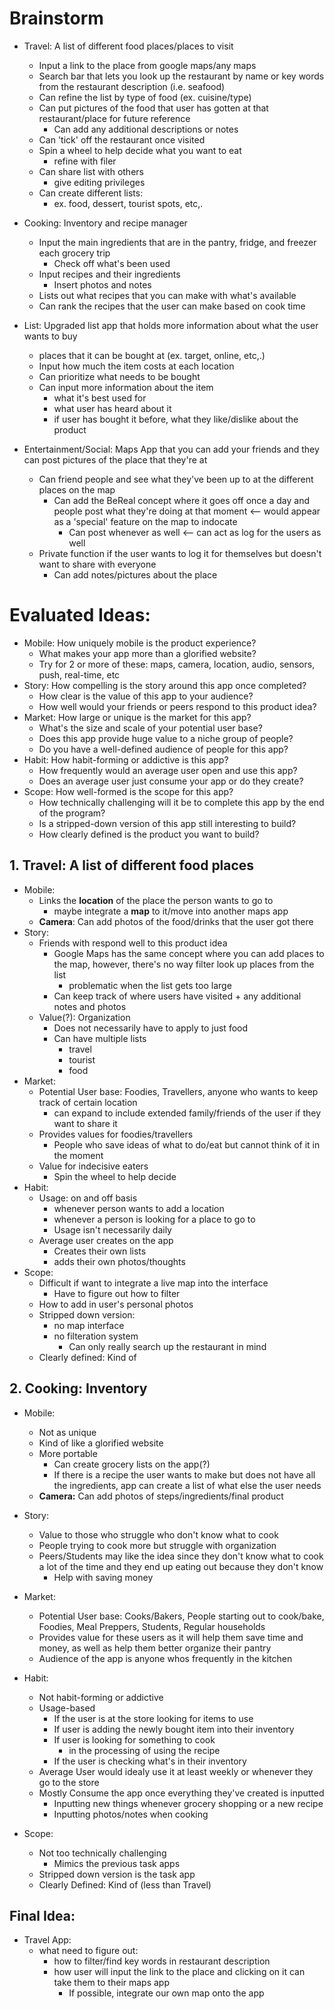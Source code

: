 # Brainstorm
* Travel: A list of different food places/places to visit
    * Input a link to the place from google maps/any maps
    * Search bar that lets you look up the restaurant by name or key words from the restaurant description (i.e. seafood)
    * Can refine the list by type of food (ex. cuisine/type)
    * Can put pictures of the food that user has gotten at that restaurant/place for future reference
      * Can add any additional descriptions or notes
    * Can 'tick' off the restaurant once visited
    * Spin a wheel to help decide what you want to eat
        * refine with filer
    * Can share list with others 
        * give editing privileges 
    * Can create different lists:
      * ex. food, dessert, tourist spots, etc,.

* Cooking: Inventory and recipe manager
    * Input the main ingredients that are in the pantry, fridge, and freezer each grocery trip
        * Check off what's been used 
    * Input recipes and their ingredients 
        * Insert photos and notes 
    * Lists out what recipes that you can make with what's available 
    * Can rank the recipes that the user can make based on cook time 

* List: Upgraded list app that holds more information about what the user wants to buy
    * places that it can be bought at (ex. target, online, etc,.)
    * Input how much the item costs at each location
    * Can prioritize what needs to be bought
    * Can input more information about the item
        * what it's best used for
        * what user has heard about it
        * if user has bought it before, what they like/dislike about the product

* Entertainment/Social: Maps App that you can add your friends and they can post pictures of the place that they're at
    * Can friend people and see what they've been up to at the different places on the map
        * Can add the BeReal concept where it goes off once a day and people post what they're doing at that moment <-- would appear as a 'special' feature on the map to indocate
            * Can post whenever as well <-- can act as log for the users as well 
    * Private function if the user wants to log it for themselves but doesn't want to share with everyone
        * Can add notes/pictures about the place 


# Evaluated Ideas:
* Mobile: How uniquely mobile is the product experience?
    * What makes your app more than a glorified website?
    * Try for 2 or more of these: maps, camera, location, audio, sensors, push, real-time, etc
* Story: How compelling is the story around this app once completed?
    * How clear is the value of this app to your audience?
    * How well would your friends or peers respond to this product idea?
* Market: How large or unique is the market for this app?
    * What's the size and scale of your potential user base?
    * Does this app provide huge value to a niche group of people?
    * Do you have a well-defined audience of people for this app?
* Habit: How habit-forming or addictive is this app?
    * How frequently would an average user open and use this app?
    * Does an average user just consume your app or do they create?
* Scope: How well-formed is the scope for this app?
    * How technically challenging will it be to complete this app by the end of the program?
    * Is a stripped-down version of this app still interesting to build?
    * How clearly defined is the product you want to build?

##  1. Travel: A list of different food places
* Mobile:
    * Links the **location** of the place the person wants to go to
        * maybe integrate a **map** to it/move into another maps app
    * **Camera**: Can add photos of the food/drinks that the user got there
* Story:
    * Friends with respond well to this product idea
        * Google Maps has the same concept where you can add places to the map, however, there's no way filter look up places from the list
            * problematic when the list gets too large
        * Can keep track of where users have visited + any additional notes and photos
    * Value(?): Organization
        * Does not necessarily have to apply to just food
        * Can have multiple lists
            * travel
            * tourist
            * food
* Market:
    * Potential User base: Foodies, Travellers, anyone who wants to keep track of certain location
        * can expand to include extended family/friends of the user if they want to share it
    * Provides values for foodies/travellers
        * People who save ideas of what to do/eat but cannot think of it in the moment
    * Value for indecisive eaters
        * Spin the wheel to help decide
* Habit:
    * Usage: on and off basis
        * whenever person wants to add a location
        * whenever a person is looking for a place to go to
        * Usage isn't necessarily daily
    * Average user creates on the app
        * Creates their own lists
        * adds their own photos/thoughts
* Scope:
    * Difficult if want to integrate a live map into the interface
        * Have to figure out how to filter
    * How to add in user's personal photos 
    * Stripped down version:
        * no map interface
        * no filteration system
            * Can only really search up the restaurant in mind
    * Clearly defined: Kind of


##  2. Cooking: Inventory
* Mobile: 
    * Not as unique 
    * Kind of like a glorified website
    * More portable
        * Can create grocery lists on the app(?)
        * If there is a recipe the user wants to make but does not have all the ingredients, app can create a list of what else the user needs
    * **Camera:** Can add photos of steps/ingredients/final product
* Story:
    * Value to those who struggle who don't know what to cook
    * People trying to cook more but struggle with organization
    * Peers/Students may like the idea since they don't know what to cook a lot of the time and they end up eating out because they don't know
        * Help with saving money
        
* Market:
    * Potential User base: Cooks/Bakers, People starting out to cook/bake, Foodies, Meal Preppers, Students, Regular households
    * Provides value for these users as it will help them save time and money, as well as help them better organize their pantry
    * Audience of the app is anyone whos frequently in the kitchen

* Habit: 
    * Not habit-forming or addictive
    * Usage-based
        * If the user is at the store looking for items to use 
        * If user is adding the newly bought item into their inventory
        * If user is looking for something to cook 
            * in the processing of using the recipe
        * If the user is checking what's in their inventory
    * Average User would idealy use it at least weekly or whenever they go to the store 
    * Mostly Consume the app once everything they've created is inputted
        * Inputting new things whenever grocery shopping or a new recipe
        * Inputting photos/notes when cooking

* Scope:
    * Not too technically challenging
        * Mimics the previous task apps
    * Stripped down version is the task app
    * Clearly Defined: Kind of (less than Travel)

## Final Idea:
* Travel App:
    * what need to figure out:
        * how to filter/find key words in restaurant description
        * how user will input the link to the place and clicking on it can take them to their maps app
            * If possible, integrate our own map onto the app 




